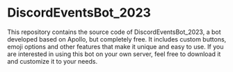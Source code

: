 # DiscordEventsBot_2023
 This repository contains the source code of DiscordEventsBot_2023, a bot developed based on Apollo, but completely free. It includes custom buttons, emoji options and other features that make it unique and easy to use. If you are interested in using this bot on your own server, feel free to download it and customize it to your needs.
